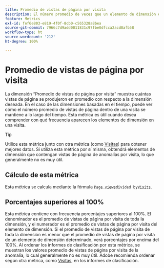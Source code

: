 ```yaml
---
title: Promedio de vistas de página por visita
description: El número promedio de veces que un elemento de dimensión determinado apareció en una visita.
feature: Metrics
exl-id: fef6e803-e819-4f0f-8cb0-c565328a8bea
source-git-commit: 7966c7d9add0011831c97fbe0dfcca2acd8afb58
workflow-type: ht
source-wordcount: '212'
ht-degree: 100%

---
```


# Promedio de vistas de página por visita

La dimensión “Promedio de vistas de página por visita” muestra cuántas vistas de página se produjeron en promedio con respecto a la dimensión deseada. En el caso de las dimensiones basadas en el tiempo, puede ver cómo el número promedio de vistas de página dentro de una visita se mantiene a lo largo del tiempo. Esta métrica es útil cuando desea comprender con qué frecuencia aparecen los elementos de dimensión en una visita.

>[!TIP]
>
>Utilice esta métrica junto con otra métrica (como [Visitas](visits.md)) para obtener mejores datos. Si utiliza esta métrica por sí misma, obtendrá elementos de dimensión que contengan vistas de página de anomalías por visita, lo que generalmente no es muy útil.

## Cálculo de esta métrica

Esta métrica se calcula mediante la fórmula [`Page views`](page-views.md)` divided by `[`Visits`](visits.md).

## Porcentajes superiores al 100%

Esta métrica contiene con frecuencia porcentajes superiores al 100%. El denominador es el promedio de vistas de página por visita de toda la dimensión, y el numerador es el promedio de vistas de página por visita del elemento de dimensión. Si el promedio de vistas de página por visita de toda la dimensión es menor que el promedio de vistas de página por visita de un elemento de dimensión determinado, verá porcentajes por encima del 100%. Al ordenar los informes de clasificación por esta métrica, se muestran los valores promedio de vistas de página por visita de la anomalía, lo cual generalmente no es muy útil. Adobe recomienda ordenar según otra métrica, como [Visitas](visits.md), en los informes de clasificación.
